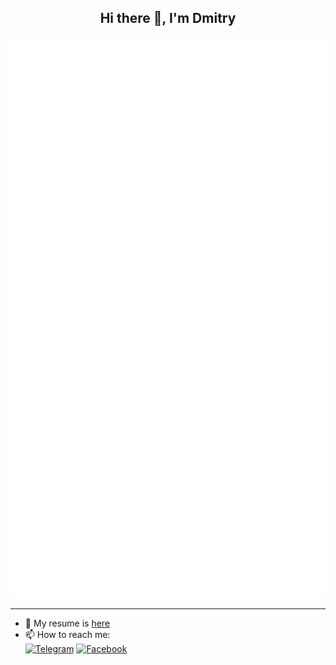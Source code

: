 <h2 align="center">Hi there 👋, I'm Dmitry</h2>

![Metrics](https://github.com/dimmy2000/dimmy2000/blob/main/github-metrics.svg)

---

- 📑 My resume is [here](https://hh.ru/resume/2a560ec2ff090331b70039ed1f387241514364)
- 📫 How to reach me: <br>
[<img width="32px" alt="Telegram" src="https://api.iconify.design/fa:telegram.svg?download=true&box=true&color=%23257098&inline=false&height=auto" />](https://t.me/dimmy2000)
[<img width="32px" alt="Facebook" src="https://api.iconify.design/fa-brands:facebook.svg?download=true&box=true&color=%23395185&inline=false&height=auto" />](https://www.facebook.com/dimmy2000)
<br>   
